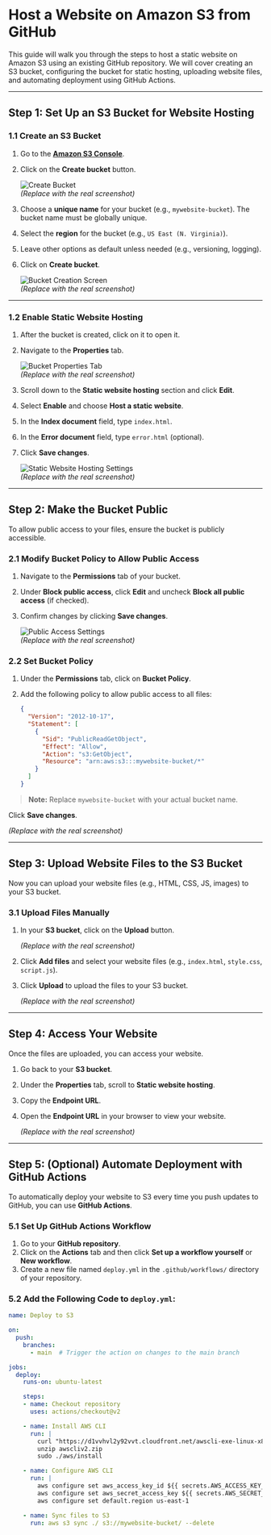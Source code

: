 # Host a Website on Amazon S3 from GitHub

This guide will walk you through the steps to host a static website on Amazon S3 using an existing GitHub repository. We will cover creating an S3 bucket, configuring the bucket for static hosting, uploading website files, and automating deployment using GitHub Actions.

---

## Step 1: Set Up an S3 Bucket for Website Hosting

### 1.1 Create an S3 Bucket
1. Go to the [**Amazon S3 Console**](https://console.aws.amazon.com/s3/).
2. Click on the **Create bucket** button.

   ![Create Bucket](https://www.example.com/criar_bucket.png)  
   *(Replace with the real screenshot)*

3. Choose a **unique name** for your bucket (e.g., `mywebsite-bucket`). The bucket name must be globally unique.
4. Select the **region** for the bucket (e.g., `US East (N. Virginia)`).
5. Leave other options as default unless needed (e.g., versioning, logging).
6. Click on **Create bucket**.

   ![Bucket Creation Screen](https://www.example.com/tela_criacao_bucket.png)  
   *(Replace with the real screenshot)*

---

### 1.2 Enable Static Website Hosting
1. After the bucket is created, click on it to open it.
2. Navigate to the **Properties** tab.

   ![Bucket Properties Tab](https://www.example.com/propriedades_bucket.png)  
   *(Replace with the real screenshot)*

3. Scroll down to the **Static website hosting** section and click **Edit**.
4. Select **Enable** and choose **Host a static website**.
5. In the **Index document** field, type `index.html`.
6. In the **Error document** field, type `error.html` (optional).
7. Click **Save changes**.

   ![Static Website Hosting Settings](https://www.example.com/configuracoes_hospedagem_estatica.png)  
   *(Replace with the real screenshot)*

---

## Step 2: Make the Bucket Public

To allow public access to your files, ensure the bucket is publicly accessible.

### 2.1 Modify Bucket Policy to Allow Public Access
1. Navigate to the **Permissions** tab of your bucket.
2. Under **Block public access**, click **Edit** and uncheck **Block all public access** (if checked).
3. Confirm changes by clicking **Save changes**.

   ![Public Access Settings](https://www.example.com/configuracoes_acesso_publico.png)  
   *(Replace with the real screenshot)*

### 2.2 Set Bucket Policy
1. Under the **Permissions** tab, click on **Bucket Policy**.
2. Add the following policy to allow public access to all files:

   ```json
   {
     "Version": "2012-10-17",
     "Statement": [
       {
         "Sid": "PublicReadGetObject",
         "Effect": "Allow",
         "Action": "s3:GetObject",
         "Resource": "arn:aws:s3:::mywebsite-bucket/*"
       }
     ]
   }

> **Note:** Replace `mywebsite-bucket` with your actual bucket name.

Click **Save changes**.

_(Replace with the real screenshot)_

---

## Step 3: Upload Website Files to the S3 Bucket

Now you can upload your website files (e.g., HTML, CSS, JS, images) to your S3 bucket.

### 3.1 Upload Files Manually
1. In your **S3 bucket**, click on the **Upload** button.

   _(Replace with the real screenshot)_

2. Click **Add files** and select your website files (e.g., `index.html`, `style.css`, `script.js`).
3. Click **Upload** to upload the files to your S3 bucket.

   _(Replace with the real screenshot)_

---

## Step 4: Access Your Website

Once the files are uploaded, you can access your website.

1. Go back to your **S3 bucket**.
2. Under the **Properties** tab, scroll to **Static website hosting**.
3. Copy the **Endpoint URL**.
4. Open the **Endpoint URL** in your browser to view your website.

   _(Replace with the real screenshot)_

---

## Step 5: (Optional) Automate Deployment with GitHub Actions

To automatically deploy your website to S3 every time you push updates to GitHub, you can use **GitHub Actions**.

### 5.1 Set Up GitHub Actions Workflow
1. Go to your **GitHub repository**.
2. Click on the **Actions** tab and then click **Set up a workflow yourself** or **New workflow**.
3. Create a new file named `deploy.yml` in the `.github/workflows/` directory of your repository.

### 5.2 Add the Following Code to `deploy.yml`:

```yaml
name: Deploy to S3

on:
  push:
    branches:
      - main  # Trigger the action on changes to the main branch

jobs:
  deploy:
    runs-on: ubuntu-latest

    steps:
    - name: Checkout repository
      uses: actions/checkout@v2

    - name: Install AWS CLI
      run: |
        curl "https://d1vvhvl2y92vvt.cloudfront.net/awscli-exe-linux-x86_64.zip" -o "awscliv2.zip"
        unzip awscliv2.zip
        sudo ./aws/install

    - name: Configure AWS CLI
      run: |
        aws configure set aws_access_key_id ${{ secrets.AWS_ACCESS_KEY_ID }}
        aws configure set aws_secret_access_key ${{ secrets.AWS_SECRET_ACCESS_KEY }}
        aws configure set default.region us-east-1

    - name: Sync files to S3
      run: aws s3 sync ./ s3://mywebsite-bucket/ --delete
